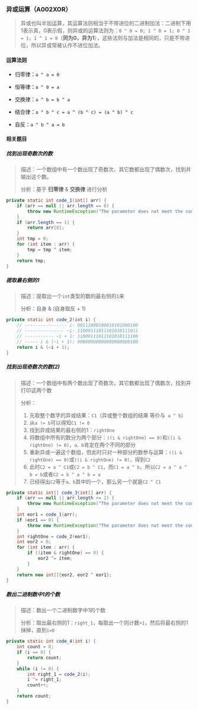 ### 异或运算（A002XOR）

>   异或也叫半加运算，其运算法则相当于不带进位的二进制加法：二进制下用1表示真，0表示假，则异或的运算法则为：`0 ^ 0 = 0; 1 ^ 0 = 1; 0 ^ 1 = 1; 1 ^ 1 = 0`（**同为0，异为1**），这些法则与加法是相同的，只是不带进位，所以异或常被认作不进位加法。

#### 运算法则

-   归零律：`a ^ a = 0`

-   恒等律：`a ^ 0 = a`

-   交换律：`a ^ b = b ^ a` 

-   结合律：`a ^ b ^ c = a ^ (b ^ c) = (a ^ b) ^ c`

-   自反：`a ^ b ^ a = b`



#### 相关题目

#####  找到出现奇数次的数
>   描述：一个数组中有一个数出现了奇数次，其它数都出现了偶数次，找到并输出这个数。
>
>   分析：基于 **归零律** & **交换律** 进行分析

```java
private static int code_1(int[] arr) {
    if (arr == null || arr.length == 0) {
        throw new RuntimeException("The parameter does not meet the conditions: arr is empty.");
    }
    if (arr.length == 1) {
        return arr[0];
    }
    int tmp = 0;
    for (int item : arr) {
        tmp = tmp ^ item;
    }
    return tmp;
}
```



##### 提取最右侧的1

>   描述：提取出一个`int`类型的数的最右侧的`1`来
>
>   分析：自身 & (自身取反 + 1)

```java
private static int code_2(int i) {
    // ---------------- i: 00111000100010101000100
    // --------------- ~i: 11000111011101010111011
    // ----------- ~i + 1: 11000111011101010111100
    // ----- i & (~i + 1): 00000000000000000000100
    return i & (~i + 1);
}
```



##### 找到出现奇数次的数(2)

>   描述：一个数组中有两个数出现了奇数次，其它数都出现了偶数次，找到并打印这两个数
>
>   分析：
>
>   1.   先取整个数字的异或结果：`C1`（异或整个数组的结果 等价与` a ^ b`）
>   2.   从`a != b`可以得知`C1 != 0`
>   3.   找到异或结果的最右侧的1：`rightOne`
>   4.   将数组中所有的数分为两个部分：`((i & rightOne) == 0)`和`((i & rightOne) != 0)`，`a、b`肯定在两个不同的部分
>   5.   重新异或一遍这个数组，但此时只对一种部分的数参与运算：`((i & rightOne) == 0)`或`((i & rightOne) != 0)`，得到`C2`
>   6.   此时`C2 = a ^ C1`或`C2 = b ^ C1`，而`C1 = a ^ b`，所以`C2 = a ^ a ^ b = b`或者`C2 = b ^ a ^ b = a`
>   7.   已经得出`C2`等于`a、b`其中的一个，那么另一个就是`C2 ^ C1`

```java
private static int[] code_3(int[] arr) {
    if (arr == null || arr.length <= 2) {
        throw new RuntimeException("The parameter does not meet the conditions.");
    }
    int eor1 = code_1(arr);
    if (eor1 == 0) {
        throw new RuntimeException("The parameter does not meet the conditions, eor is 0.");
    }
    int rightOne = code_2(eor1);
    int eor2 = 0;
    for (int item : arr) {
        if ((item & rightOne) == 0) {
            eor2 ^= item;
        }
    }
    return new int[]{eor2, eor2 ^ eor1};
}
```



##### 数出二进制数中1的个数

>   描述：数出一个二进制数字中1的个数
>
>   分析：取出最右侧的1：`right_1`，每取出一个则计数`+1`，然后将最右侧的1抹掉，直到`i=0`

```java
private static int code_4(int i) {
    int count = 0;
    if (i == 0) {
        return count;
    }
    while (i != 0) {
        int right_1 = code_2(i);
        i ^= right_1;
        count++;
    }
    return count;
}
```



